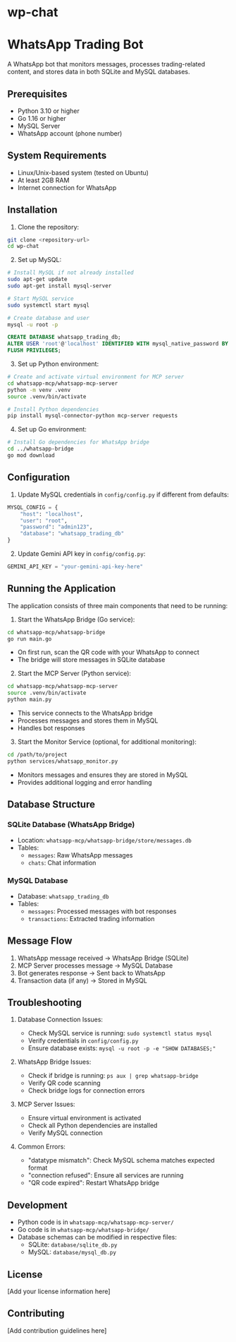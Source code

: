 # wp-chat



# WhatsApp Trading Bot

A WhatsApp bot that monitors messages, processes trading-related content, and stores data in both SQLite and MySQL databases.

## Prerequisites

- Python 3.10 or higher
- Go 1.16 or higher
- MySQL Server
- WhatsApp account (phone number)

## System Requirements

- Linux/Unix-based system (tested on Ubuntu)
- At least 2GB RAM
- Internet connection for WhatsApp

## Installation

1. Clone the repository:
```bash
git clone <repository-url>
cd wp-chat
```

2. Set up MySQL:
```bash
# Install MySQL if not already installed
sudo apt-get update
sudo apt-get install mysql-server

# Start MySQL service
sudo systemctl start mysql

# Create database and user
mysql -u root -p
```
```sql
CREATE DATABASE whatsapp_trading_db;
ALTER USER 'root'@'localhost' IDENTIFIED WITH mysql_native_password BY 'admin123';
FLUSH PRIVILEGES;
```

3. Set up Python environment:
```bash
# Create and activate virtual environment for MCP server
cd whatsapp-mcp/whatsapp-mcp-server
python -m venv .venv
source .venv/bin/activate

# Install Python dependencies
pip install mysql-connector-python mcp-server requests
```

4. Set up Go environment:
```bash
# Install Go dependencies for WhatsApp bridge
cd ../whatsapp-bridge
go mod download
```

## Configuration

1. Update MySQL credentials in `config/config.py` if different from defaults:
```python
MYSQL_CONFIG = {
    "host": "localhost",
    "user": "root",
    "password": "admin123",
    "database": "whatsapp_trading_db"
}
```

2. Update Gemini API key in `config/config.py`:
```python
GEMINI_API_KEY = "your-gemini-api-key-here"
```

## Running the Application

The application consists of three main components that need to be running:

1. Start the WhatsApp Bridge (Go service):
```bash
cd whatsapp-mcp/whatsapp-bridge
go run main.go
```
- On first run, scan the QR code with your WhatsApp to connect
- The bridge will store messages in SQLite database

2. Start the MCP Server (Python service):
```bash
cd whatsapp-mcp/whatsapp-mcp-server
source .venv/bin/activate
python main.py
```
- This service connects to the WhatsApp bridge
- Processes messages and stores them in MySQL
- Handles bot responses

3. Start the Monitor Service (optional, for additional monitoring):
```bash
cd /path/to/project
python services/whatsapp_monitor.py
```
- Monitors messages and ensures they are stored in MySQL
- Provides additional logging and error handling

## Database Structure

### SQLite Database (WhatsApp Bridge)
- Location: `whatsapp-mcp/whatsapp-bridge/store/messages.db`
- Tables:
  - `messages`: Raw WhatsApp messages
  - `chats`: Chat information

### MySQL Database
- Database: `whatsapp_trading_db`
- Tables:
  - `messages`: Processed messages with bot responses
  - `transactions`: Extracted trading information

## Message Flow

1. WhatsApp message received → WhatsApp Bridge (SQLite)
2. MCP Server processes message → MySQL Database
3. Bot generates response → Sent back to WhatsApp
4. Transaction data (if any) → Stored in MySQL

## Troubleshooting

1. Database Connection Issues:
   - Check MySQL service is running: `sudo systemctl status mysql`
   - Verify credentials in `config/config.py`
   - Ensure database exists: `mysql -u root -p -e "SHOW DATABASES;"`

2. WhatsApp Bridge Issues:
   - Check if bridge is running: `ps aux | grep whatsapp-bridge`
   - Verify QR code scanning
   - Check bridge logs for connection errors

3. MCP Server Issues:
   - Ensure virtual environment is activated
   - Check all Python dependencies are installed
   - Verify MySQL connection

4. Common Errors:
   - "datatype mismatch": Check MySQL schema matches expected format
   - "connection refused": Ensure all services are running
   - "QR code expired": Restart WhatsApp bridge

## Development

- Python code is in `whatsapp-mcp/whatsapp-mcp-server/`
- Go code is in `whatsapp-mcp/whatsapp-bridge/`
- Database schemas can be modified in respective files:
  - SQLite: `database/sqlite_db.py`
  - MySQL: `database/mysql_db.py`

## License

[Add your license information here]

## Contributing

[Add contribution guidelines here]
